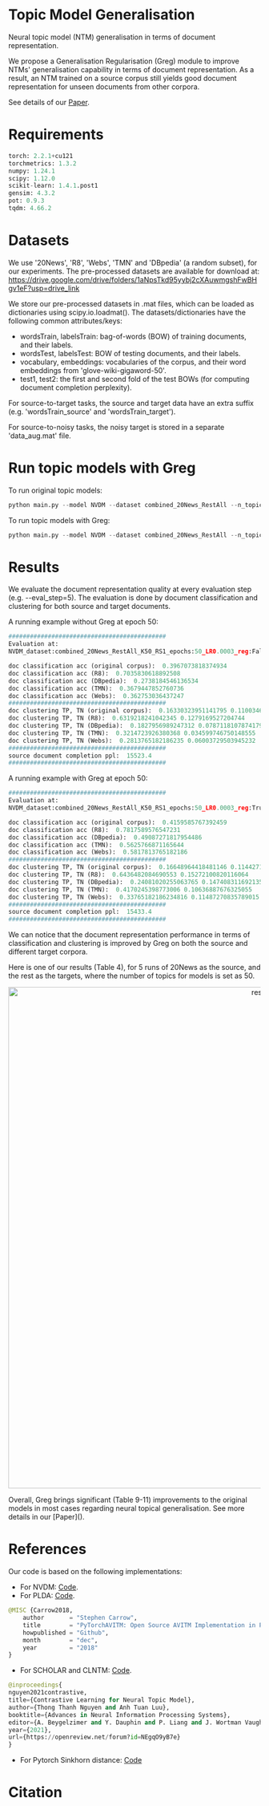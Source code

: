 # Topic Model Generalisation
Neural topic model (NTM) generalisation in terms of document representation. 

We propose a Generalisation Regularisation (Greg) module to improve NTMs' generalisation capability in terms of document representation. As a result, an NTM trained on a source corpus still yields good document representation for unseen documents from other corpora.

See details of our [Paper]().

# Requirements
```python
torch: 2.2.1+cu121
torchmetrics: 1.3.2
numpy: 1.24.1
scipy: 1.12.0
scikit-learn: 1.4.1.post1
gensim: 4.3.2
pot: 0.9.3
tqdm: 4.66.2
```

# Datasets
We use '20News', 'R8', 'Webs', 'TMN' and 'DBpedia' (a random subset), for our experiments. The pre-processed datasets are available for download at: https://drive.google.com/drive/folders/1aNpsTkd95yybj2cXAuwmgshFwBHgv1eF?usp=drive_link

We store our pre-processed datasets in .mat files, which can be loaded as dictionaries using scipy.io.loadmat(). The datasets/dictionaries have the following common attributes/keys:
* wordsTrain, labelsTrain: bag-of-words (BOW) of training documents, and their labels. 
* wordsTest, labelsTest: BOW of testing documents, and their labels.
* vocabulary, embeddings: vocabularies of the corpus, and their word embeddings from 'glove-wiki-gigaword-50'.
* test1, test2: the first and second fold of the test BOWs (for computing document completion perplexity). 

For source-to-target tasks, the source and target data have an extra suffix (e.g. 'wordsTrain_source' and 'wordsTrain_target').

For source-to-noisy tasks, the noisy target is stored in a separate 'data_aug.mat' file.

# Run topic models with Greg
To run original topic models:
```python
python main.py --model NVDM --dataset combined_20News_RestAll --n_topic 50
```

To run topic models with Greg:
```python
python main.py --model NVDM --dataset combined_20News_RestAll --n_topic 50 --use_Greg
```

# Results
We evaluate the document representation quality at every evaluation step (e.g. --eval_step=5). The evaluation is done by document classification and clustering for both source and target documents.

A running example without Greg at epoch 50:
```python
############################################
Evaluation at: 
NVDM_dataset:combined_20News_RestAll_K50_RS1_epochs:50_LR0.0003_reg:False_regW300.0_augRate:0.5_aug:DA2

doc classification acc (original corpus):  0.3967073818374934
doc classification acc (R8):  0.7035830618892508
doc classification acc (DBpedia):  0.2738184546136534
doc classification acc (TMN):  0.3679447852760736
doc classification acc (Webs):  0.362753036437247
############################################
doc clustering TP, TN (original corpus):  0.16330323951141795 0.11003465044205976
doc clustering TP, TN (R8):  0.6319218241042345 0.1279169527204744
doc clustering TP, TN (DBpedia):  0.1827956989247312 0.07871181078741796
doc clustering TP, TN (TMN):  0.3214723926380368 0.034599746750148555
doc clustering TP, TN (Webs):  0.2813765182186235 0.06003729503945232
############################################
source document completion ppl:  15523.4
############################################
```

A running example with Greg at epoch 50:
```python
############################################
Evaluation at: 
NVDM_dataset:combined_20News_RestAll_K50_RS1_epochs:50_LR0.0003_reg:True_regW300.0_augRate:0.5_aug:DA2

doc classification acc (original corpus):  0.4159585767392459
doc classification acc (R8):  0.7817589576547231
doc classification acc (DBpedia):  0.49087271817954486
doc classification acc (TMN):  0.5625766871165644
doc classification acc (Webs):  0.5817813765182186
############################################
doc clustering TP, TN (original corpus):  0.16648964418481146 0.11442718376169024
doc clustering TP, TN (R8):  0.6436482084690553 0.15272100820116064
doc clustering TP, TN (DBpedia):  0.24081020255063765 0.14740831169213556
doc clustering TP, TN (TMN):  0.4170245398773006 0.10636887676325055
doc clustering TP, TN (Webs):  0.33765182186234816 0.11487270835789015
############################################
source document completion ppl:  15433.4
############################################
```
We can notice that the document representation performance in terms of classification and clustering is improved by Greg on both the source and different target corpora.

Here is one of our results (Table 4), for 5 runs of 20News as the source, and the rest as the targets, where the number of topics for models is set as 50. 
<p align="center">
  <img src="results.png" alt="results" width="1000"/>
</p>
Overall, Greg brings significant (Table 9-11) improvements to the original models in most cases regarding neural topical generalisation. See more details in our [Paper]().

# References
Our code is based on the following implementations:

* For NVDM: [Code](https://github.com/visionshao/NVDM).
* For PLDA: [Code](https://github.com/estebandito22/PyTorchAVITM).
```python
@MISC {Carrow2018,
    author       = "Stephen Carrow",
    title        = "PyTorchAVITM: Open Source AVITM Implementation in PyTorch",
    howpublished = "Github",
    month        = "dec",
    year         = "2018"
}
```
* For SCHOLAR and CLNTM: [Code](https://github.com/nguyentthong/CLNTM).
```python
@inproceedings{
nguyen2021contrastive,
title={Contrastive Learning for Neural Topic Model},
author={Thong Thanh Nguyen and Anh Tuan Luu},
booktitle={Advances in Neural Information Processing Systems},
editor={A. Beygelzimer and Y. Dauphin and P. Liang and J. Wortman Vaughan},
year={2021},
url={https://openreview.net/forum?id=NEgqO9yB7e}
}
```
* For Pytorch Sinkhorn distance: [Code](https://github.com/ethanhezhao/Tensorflow_Pytorch_Sinkhorn_OT)


# Citation 

